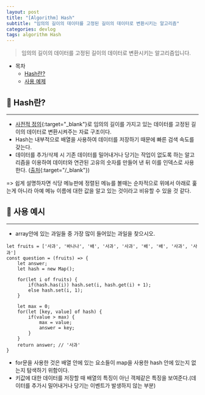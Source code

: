 ```yaml
---
layout: post
title: "[Algorithm] Hash"
subtitle: "임의의 길이의 데이터를 고정된 길이의 데이터로 변환시키는 알고리즘"
categories: devlog
tags: algorithm Hash
---
```


> 임의의 길이의 데이터를 고정된 길이의 데이터로 변환시키는 알고리즘입니다.

<!--more-->

- 목차
  - [Hash란?](#-hash란)
  - [사용 예제](#-사용-예제)

## 📌 Hash란?

---

- [사전적 정의](https://ko.wikipedia.org/wiki/%ED%95%B4%EC%8B%9C_%ED%95%A8%EC%88%98){:target="\_blank"}로 임의의 길이를 가지고 있는 데이터를 고정된 길이의 데이터로 변환시켜주는 자료 구조이다.
- Hash는 내부적으로 배열을 사용하여 데이터를 저장하기 때문에 빠른 검색 속도를 갖는다.
- 데이터를 추가/삭제 시 기존 데이터를 밀어내거나 당기는 작업이 없도록 하는 알고리즘을 이용하여 데이터와 연관된 고유의 숫자를 만들어 낸 뒤 이를 인덱스로 사용한다. ([출처](https://jroomstudio.tistory.com/10){:target="/\_blank"})

=> 쉽게 설명하자면 식당 메뉴판에 정렬된 메뉴를 볼때는 순차적으로 위에서 아래로 훑는게 아니라 아예 메뉴 이름에 대한 값을 알고 있는 것이라고 비유할 수 있을 것 같다.

## 📌 사용 예시

---

- array안에 있는 과일들 중 가장 많이 들어있는 과일을 찾으시오.

```
let fruits = ['사과', '바나나', '배', '사과', '사과', '배', '배', '사과', '사과']
const question = (fruits) => {
    let answer;
    let hash = new Map();

    for(let i of fruits) {
        if(hash.has(i)) hash.set(i, hash.get(i) + 1);
        else hash.set(i, 1);
    }

    let max = 0;
    for(let [key, value] of hash) {
        if(value > max) {
            max = value;
            answer = key;
        }
    }
    return answer; // '사과'
}
```

- for문을 사용한 것은 배열 안에 있는 요소들이 map을 사용한 hash 안에 있는지 없는지 탐색하기 위함이다.
- 키값에 대한 데이터를 저장할 때 배열의 특징이 아닌 객체같은 특징을 보여준다.(데이터를 추가시 밀어내거나 당기는 이벤트가 발생하지 않는 부분)
